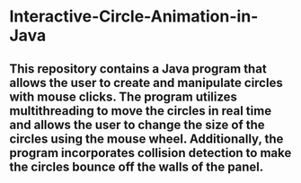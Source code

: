 # Interactive-Circle-Animation-in-Java

## This repository contains a Java program that allows the user to create and manipulate circles with mouse clicks. The program utilizes multithreading to move the circles in real time and allows the user to change the size of the circles using the mouse wheel. Additionally, the program incorporates collision detection to make the circles bounce off the walls of the panel.
